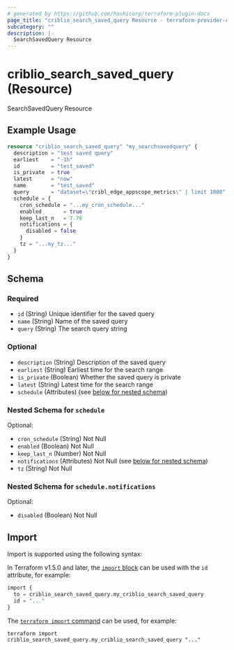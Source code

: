 ```yaml
---
# generated by https://github.com/hashicorp/terraform-plugin-docs
page_title: "criblio_search_saved_query Resource - terraform-provider-criblio"
subcategory: ""
description: |-
  SearchSavedQuery Resource
---
```


# criblio_search_saved_query (Resource)

SearchSavedQuery Resource

## Example Usage

```terraform
resource "criblio_search_saved_query" "my_searchsavedquery" {
  description = "test saved query"
  earliest    = "-1h"
  id          = "test_saved"
  is_private  = true
  latest      = "now"
  name        = "test_saved"
  query       = "dataset=\"cribl_edge_appscope_metrics\" | limit 1000"
  schedule = {
    cron_schedule = "...my_cron_schedule..."
    enabled       = true
    keep_last_n   = 7.78
    notifications = {
      disabled = false
    }
    tz = "...my_tz..."
  }
}
```

<!-- schema generated by tfplugindocs -->
## Schema

### Required

- `id` (String) Unique identifier for the saved query
- `name` (String) Name of the saved query
- `query` (String) The search query string

### Optional

- `description` (String) Description of the saved query
- `earliest` (String) Earliest time for the search range
- `is_private` (Boolean) Whether the saved query is private
- `latest` (String) Latest time for the search range
- `schedule` (Attributes) (see [below for nested schema](#nestedatt--schedule))

<a id="nestedatt--schedule"></a>
### Nested Schema for `schedule`

Optional:

- `cron_schedule` (String) Not Null
- `enabled` (Boolean) Not Null
- `keep_last_n` (Number) Not Null
- `notifications` (Attributes) Not Null (see [below for nested schema](#nestedatt--schedule--notifications))
- `tz` (String) Not Null

<a id="nestedatt--schedule--notifications"></a>
### Nested Schema for `schedule.notifications`

Optional:

- `disabled` (Boolean) Not Null

## Import

Import is supported using the following syntax:

In Terraform v1.5.0 and later, the [`import` block](https://developer.hashicorp.com/terraform/language/import) can be used with the `id` attribute, for example:

```terraform
import {
  to = criblio_search_saved_query.my_criblio_search_saved_query
  id = "..."
}
```

The [`terraform import` command](https://developer.hashicorp.com/terraform/cli/commands/import) can be used, for example:

```shell
terraform import criblio_search_saved_query.my_criblio_search_saved_query "..."
```
